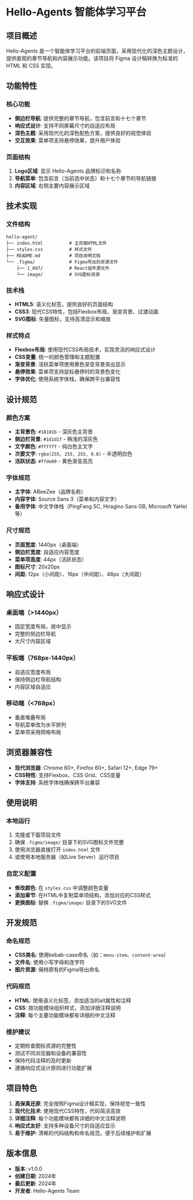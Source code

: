# Hello-Agents 智能体学习平台

## 项目概述

Hello-Agents 是一个智能体学习平台的前端页面，采用现代化的深色主题设计，提供直观的章节导航和内容展示功能。该项目将 Figma 设计稿转换为标准的 HTML 和 CSS 实现。

## 功能特性

### 核心功能
- **侧边栏导航**: 提供完整的章节导航，包含前言和十七个章节
- **响应式设计**: 支持不同屏幕尺寸的自适应布局
- **深色主题**: 采用现代化的深色配色方案，提供良好的视觉体验
- **交互效果**: 菜单项支持悬停效果，提升用户体验

### 页面结构
1. **Logo区域**: 显示 Hello-Agents 品牌标识和名称
2. **导航菜单**: 包含前言（当前选中状态）和十七个章节的导航链接
3. **内容区域**: 右侧主要内容展示区域

## 技术实现

### 文件结构
```
hello-agent/
├── index.html          # 主页面HTML文件
├── styles.css          # 样式文件
├── README.md           # 项目说明文档
└── .figma/             # Figma导出的资源文件
    ├── 1_897/          # React组件源文件
    └── image/          # SVG图标资源
```

### 技术栈
- **HTML5**: 语义化标签，提供良好的页面结构
- **CSS3**: 现代CSS特性，包括Flexbox布局、渐变背景、过渡动画
- **SVG图标**: 矢量图标，支持高清显示和缩放

### 样式特点
- **Flexbox布局**: 使用现代CSS布局技术，实现灵活的响应式设计
- **CSS变量**: 统一的颜色管理和主题配置
- **渐变背景**: 活跃菜单项使用黄色渐变背景突出显示
- **悬停效果**: 菜单项支持鼠标悬停时的背景色变化
- **字体优化**: 使用系统字体栈，确保跨平台兼容性

## 设计规范

### 颜色方案
- **主背景色**: `#18181b` - 深灰色主背景
- **侧边栏背景**: `#1d1d1f` - 稍浅的深灰色
- **文字颜色**: `#ffffff` - 纯白色主文字
- **次要文字**: `rgba(255, 255, 255, 0.8)` - 半透明白色
- **活跃状态**: `#ffde00` - 黄色渐变高亮

### 字体规范
- **主字体**: ABeeZee（品牌名称）
- **内容字体**: Source Sans 3（菜单和内容文字）
- **备用字体**: 中文字体栈（PingFang SC, Hiragino Sans GB, Microsoft YaHei等）

### 尺寸规范
- **页面宽度**: 1440px（桌面端）
- **侧边栏宽度**: 自适应内容宽度
- **菜单项高度**: 44px（活跃状态）
- **图标尺寸**: 20x20px
- **间距**: 12px（小间距）、16px（中间距）、48px（大间距）

## 响应式设计

### 桌面端（>1440px）
- 固定宽度布局，居中显示
- 完整的侧边栏导航
- 大尺寸内容区域

### 平板端（768px-1440px）
- 自适应宽度布局
- 保持侧边栏导航结构
- 内容区域自适应

### 移动端（<768px）
- 垂直堆叠布局
- 导航菜单改为水平排列
- 菜单项采用网格布局

## 浏览器兼容性

- **现代浏览器**: Chrome 60+, Firefox 60+, Safari 12+, Edge 79+
- **CSS特性**: 支持Flexbox、CSS Grid、CSS变量
- **字体支持**: 系统字体栈确保跨平台兼容

## 使用说明

### 本地运行
1. 克隆或下载项目文件
2. 确保 `.figma/image/` 目录下的SVG图标文件完整
3. 使用浏览器直接打开 `index.html` 文件
4. 或使用本地服务器（如Live Server）运行项目

### 自定义配置
- **修改颜色**: 在 `styles.css` 中调整颜色变量
- **添加章节**: 在HTML中复制菜单项结构，添加对应的CSS样式
- **更换图标**: 替换 `.figma/image/` 目录下的SVG文件

## 开发规范

### 命名规范
- **CSS类名**: 使用kebab-case命名（如：`menu-item`、`content-area`）
- **文件名**: 使用小写字母和连字符
- **图片资源**: 保持原有的Figma导出命名

### 代码规范
- **HTML**: 使用语义化标签，添加适当的alt属性和注释
- **CSS**: 按功能模块组织样式，添加详细注释说明
- **注释**: 每个主要功能模块都有详细的中文注释

### 维护建议
- 定期检查图标资源的完整性
- 测试不同浏览器和设备的兼容性
- 保持代码注释的及时更新
- 遵循响应式设计原则进行功能扩展

## 项目特色

1. **高保真还原**: 完全按照Figma设计稿实现，保持视觉一致性
2. **现代化技术**: 使用现代CSS特性，代码简洁高效
3. **详细注释**: 每个功能模块都有详细的中文注释说明
4. **响应式友好**: 支持多种设备尺寸的自适应显示
5. **易于维护**: 清晰的代码结构和命名规范，便于后续维护和扩展

## 版本信息

- **版本**: v1.0.0
- **创建日期**: 2024年
- **最后更新**: 2024年
- **开发者**: Hello-Agents Team